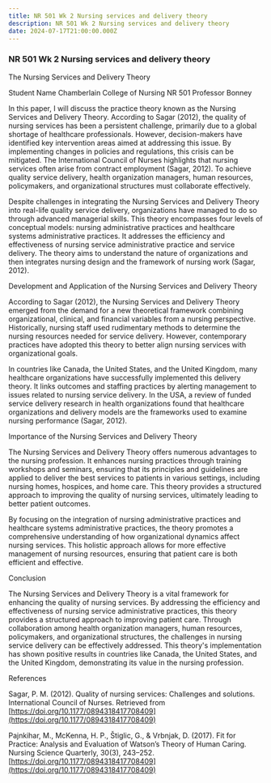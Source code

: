 ```yaml
---
title: NR 501 Wk 2 Nursing services and delivery theory
description: NR 501 Wk 2 Nursing services and delivery theory
date: 2024-07-17T21:00:00.000Z
---
```


### NR 501 Wk 2 Nursing services and delivery theory

The Nursing Services and Delivery Theory

Student Name
Chamberlain College of Nursing
NR 501
Professor Bonney

In this paper, I will discuss the practice theory known as the Nursing Services and Delivery Theory. According to Sagar (2012), the quality of nursing services has been a persistent challenge, primarily due to a global shortage of healthcare professionals. However, decision-makers have identified key intervention areas aimed at addressing this issue. By implementing changes in policies and regulations, this crisis can be mitigated. The International Council of Nurses highlights that nursing services often arise from contract employment (Sagar, 2012). To achieve quality service delivery, health organization managers, human resources, policymakers, and organizational structures must collaborate effectively.

Despite challenges in integrating the Nursing Services and Delivery Theory into real-life quality service delivery, organizations have managed to do so through advanced managerial skills. This theory encompasses four levels of conceptual models: nursing administrative practices and healthcare systems administrative practices. It addresses the efficiency and effectiveness of nursing service administrative practice and service delivery. The theory aims to understand the nature of organizations and then integrates nursing design and the framework of nursing work (Sagar, 2012).

Development and Application of the Nursing Services and Delivery Theory

According to Sagar (2012), the Nursing Services and Delivery Theory emerged from the demand for a new theoretical framework combining organizational, clinical, and financial variables from a nursing perspective. Historically, nursing staff used rudimentary methods to determine the nursing resources needed for service delivery. However, contemporary practices have adopted this theory to better align nursing services with organizational goals.

In countries like Canada, the United States, and the United Kingdom, many healthcare organizations have successfully implemented this delivery theory. It links outcomes and staffing practices by alerting management to issues related to nursing service delivery. In the USA, a review of funded service delivery research in health organizations found that healthcare organizations and delivery models are the frameworks used to examine nursing performance (Sagar, 2012).

Importance of the Nursing Services and Delivery Theory

The Nursing Services and Delivery Theory offers numerous advantages to the nursing profession. It enhances nursing practices through training workshops and seminars, ensuring that its principles and guidelines are applied to deliver the best services to patients in various settings, including nursing homes, hospices, and home care. This theory provides a structured approach to improving the quality of nursing services, ultimately leading to better patient outcomes.

By focusing on the integration of nursing administrative practices and healthcare systems administrative practices, the theory promotes a comprehensive understanding of how organizational dynamics affect nursing services. This holistic approach allows for more effective management of nursing resources, ensuring that patient care is both efficient and effective.

Conclusion

The Nursing Services and Delivery Theory is a vital framework for enhancing the quality of nursing services. By addressing the efficiency and effectiveness of nursing service administrative practices, this theory provides a structured approach to improving patient care. Through collaboration among health organization managers, human resources, policymakers, and organizational structures, the challenges in nursing service delivery can be effectively addressed. This theory's implementation has shown positive results in countries like Canada, the United States, and the United Kingdom, demonstrating its value in the nursing profession.

References

Sagar, P. M. (2012). Quality of nursing services: Challenges and solutions. International Council of Nurses. Retrieved from [https://doi.org/10.1177/0894318417708409](https://doi.org/10.1177/0894318417708409)

Pajnkihar, M., McKenna, H. P., Štiglic, G., & Vrbnjak, D. (2017). Fit for Practice: Analysis and Evaluation of Watson’s Theory of Human Caring. Nursing Science Quarterly, 30(3), 243–252. [https://doi.org/10.1177/0894318417708409](https://doi.org/10.1177/0894318417708409)


